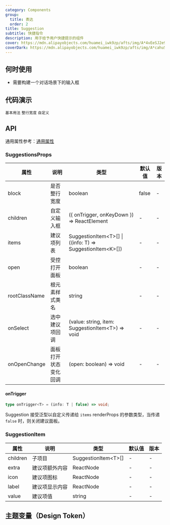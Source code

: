```yaml
---
category: Components
group:
  title: 表达
  order: 2
title: Suggestion
subtitle: 快捷指令
description: 用于给予用户快捷提示的组件
cover: https://mdn.alipayobjects.com/huamei_iwk9zp/afts/img/A*4vEeSJ2e9xgAAAAAAAAAAAAADgCCAQ/original
coverDark: https://mdn.alipayobjects.com/huamei_iwk9zp/afts/img/A*cahuSJ4VxvoAAAAAAAAAAAAADgCCAQ/original
---
```


## 何时使用

- 需要构建一个对话场景下的输入框

## 代码演示

<!-- prettier-ignore -->
<code src="./demo/basic.tsx">基本用法</code>
<code src="./demo/block.tsx">整行宽度</code>
<code src="./demo/trigger.tsx">自定义</code>

## API

通用属性参考：[通用属性](/docs/react/common-props)

### SuggestionsProps

| 属性 | 说明 | 类型 | 默认值 | 版本 |
| --- | --- | --- | --- | --- |
| block | 是否整行宽度 | boolean | false | - |
| children | 自定义输入框 | ({ onTrigger, onKeyDown }) => ReactElement | - | - |
| items | 建议项列表 | SuggestionItem\<T\>[] \| ((info: T) => SuggestionItem\<K\>[]) | - | - |
| open | 受控打开面板 | boolean | - | - |
| rootClassName | 根元素样式类名 | string | - | - |
| onSelect | 选中建议项回调 | (value: string, item: SuggestionItem\<T\>) => void | - | - |
| onOpenChange | 面板打开状态变化回调 | (open: boolean) => void | - | - |

#### onTrigger

```typescript | pure
type onTrigger<T> = (info: T | false) => void;
```

Suggestion 接受泛型以自定义传递给 `items` renderProps 的参数类型，当传递 `false` 时，则关闭建议面板。

### SuggestionItem

| 属性     | 说明           | 类型                  | 默认值 | 版本 |
| -------- | -------------- | --------------------- | ------ | ---- |
| children | 子项目         | SuggestionItem\<T\>[] | -      | -    |
| extra    | 建议项额外内容 | ReactNode             | -      | -    |
| icon     | 建议项图标     | ReactNode             | -      | -    |
| label    | 建议项显示内容 | ReactNode             | -      | -    |
| value    | 建议项值       | string                | -      | -    |

## 主题变量（Design Token）

<ComponentTokenTable component="Suggestion"></ComponentTokenTable>
